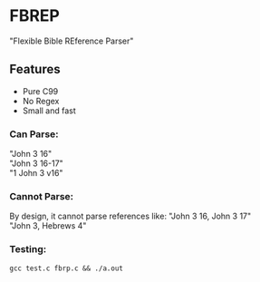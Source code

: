 # FBREP
"Flexible Bible REference Parser"
## Features
* Pure C99
* No Regex
* Small and fast

### Can Parse:
"John 3 16"  
"John 3 16-17"  
"1 John 3 v16"  

### Cannot Parse:
By design, it cannot parse references like:
"John 3 16, John 3 17"  
"John 3, Hebrews 4"  

### Testing:
`gcc test.c fbrp.c && ./a.out`